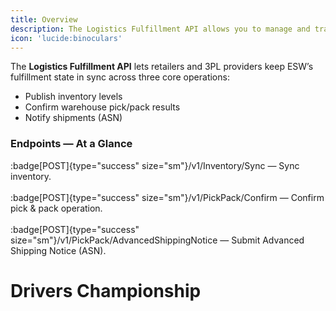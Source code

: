 ```yaml
---
title: Overview
description: The Logistics Fulfillment API allows you to manage and track the fulfillment of orders within the ESW platform.
icon: 'lucide:binoculars'
---
```


The **Logistics Fulfillment API** lets retailers and 3PL providers keep ESW’s fulfillment state in sync across three core operations:

- Publish inventory levels
- Confirm warehouse pick/pack results
- Notify shipments (ASN)


### Endpoints — At a Glance

:badge[POST]{type="success" size="sm"}/v1/Inventory/Sync — Sync inventory. <br>  
:badge[POST]{type="success" size="sm"}/v1/PickPack/Confirm — Confirm pick & pack operation. <br>  
:badge[POST]{type="success" size="sm"}/v1/PickPack/AdvancedShippingNotice — Submit Advanced Shipping Notice (ASN). <br>  



# Drivers Championship

<div class="not-prose my-4">
  <ClientOnly>
    <ApiEndpointTryIt
      method="GET"
      path="/api/{year}/drivers-championship"
      base-url="https://f1api.dev"
      :defaults="{
        path: { year: 2021 },
        query: { limit: 30, offset: 0 },
        headers: { 'Content-Type': 'application/json' }
      }"
      :allowMethodSwitch="false"
    />
  </ClientOnly>
</div>



<div class="not-prose my-4">
  <ClientOnly>
    <ApiEndpointTryIt
      method="GET"
      path="/api/{year}/drivers-championship"
      :base-urls="['https://f1api.dev', 'https://staging.f1api.dev']"
      :defaults="{ path: { year: 2021 }, query: { limit: 30, offset: 0 } }"
      :allowMethodSwitch="true"
    />
  </ClientOnly>
</div>

